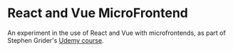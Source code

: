 # React and Vue MicroFrontend

An experiment in the use of React and Vue with microfrontends, as part of Stephen Grider's [Udemy course](http://www.udemy.com/course/microfrontend-course).
